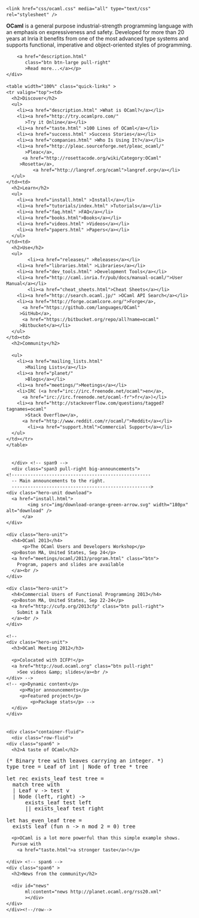 <!DOCTYPE html PUBLIC "-//W3C//DTD XHTML 1.0 Strict//EN"
          "http://www.w3.org/TR/xhtml1/DTD/xhtml1-strict.dtd">
<html xmlns="http://www.w3.org/1999/xhtml">
  <head>
    <meta content="IE=8" http-equiv="X-UA-Compatible" />
    <meta content="text/html; charset=utf-8" http-equiv="Content-Type" />
    <title>Home</title>

    <link href="css/ocaml.css" media="all" type="text/css" rel="stylesheet" />
  </head>
  <body>
    <div class="row-fluid">
      <div class="span9">
	<div class="hero-unit">
	  <p><strong>OCaml</strong> is a general purpose
	  industrial-strength programming language with an emphasis
	  on expressiveness
	  and safety.
	  Developed for more than 20 years
	  at Inria it
	  benefits from one of the most advanced type systems and
	  supports functional,
	    imperative and object-oriented styles of programming.
      
	    <a href="description.html"
	       class="btn btn-large pull-right"
	       >Read more...</a></p>
	</div>

	<table width="100%" class="quick-links" >
	<tr valign="top"><td>
	  <h2>Discover</h2>
	  <ul>
	    <li><a href="description.html" >What is OCaml?</a></li>
	    <li><a href="http://try.ocamlpro.com/"
	       >Try it Online</a></li>
	    <li><a href="taste.html" >100 Lines of OCaml</a></li>
	    <li><a href="success.html" >Success Stories</a></li>
	    <li><a href="companies.html" >Who Is Using It?</a></li>
	    <li><a href="http://pleac.sourceforge.net/pleac_ocaml/"
		   >Pleac</a>, 
	      <a href="http://rosettacode.org/wiki/Category:OCaml"
		 >Rosetta</a>,
              <a href="http://langref.org/ocaml">langref.org</a></li>
	  </ul>
	</td><td>
	  <h2>Learn</h2>
	  <ul>
	    <li><a href="install.html" >Install</a></li>
	    <li><a href="tutorials/index.html" >Tutorials</a></li>
	    <li><a href="faq.html" >FAQ</a></li>
	    <li><a href="books.html">Books</a></li>
	    <li><a href="videos.html" >Videos</a></li>
	    <li><a href="papers.html" >Papers</a></li>
	  </ul>
	</td><td>
	  <h2>Use</h2>
	  <ul>
            <li><a href="releases/" >Releases</a></li>
	    <li><a href="libraries.html" >Libraries</a></li>
	    <li><a href="dev_tools.html" >Development Tools</a></li>
	    <li><a href="http://caml.inria.fr/pub/docs/manual-ocaml/">User Manual</a></li>
            <li><a href="cheat_sheets.html">Cheat Sheets</a></li>
	    <li><a href="http://search.ocaml.jp/" >OCaml API Search</a></li>
	    <li><a href="http://forge.ocamlcore.org/">Forge</a>,
	      <a href="https://github.com/languages/OCaml"
		 >GitHub</a>,
	      <a href="https://bitbucket.org/repo/all?name=ocaml"
		 >Bitbucket</a></li>
	  </ul>
	</td><td>
	  <h2>Community</h2>
	  
	  <ul>
	    <li><a href="mailing_lists.html"
		   >Mailing Lists</a></li>
	    <li><a href="planet/"
		   >Blogs</a></li>
	    <li><a href="meetings/">Meetings</a></li>
	    <li>IRC (<a href="irc://irc.freenode.net/ocaml">en</a>,
	      <a href="irc://irc.freenode.net/ocaml-fr">fr</a>)</li>
	    <li><a href="http://stackoverflow.com/questions/tagged?tagnames=ocaml"
		   >Stack Overflow</a>,
	      <a href="http://www.reddit.com/r/ocaml/">Reddit</a></li>
            <li><a href="support.html">Commercial Support</a></li>
	  </ul>
	</td></tr>
	</table>


      </div> <!-- span9 -->
      <div class="span3 pull-right big-announcements">
	<!----------------------------------------------------
	  -- Main announcements to the right.
	  ---------------------------------------------------->
	<div class="hero-unit download">
	  <a href="install.html">
            <img src="img/download-orange-green-arrow.svg" width="180px" alt="download" />
          </a>
	</div>

	<div class="hero-unit">
	  <h4>OCaml 2013</h4>
          <p>The OCaml Users and Developers Workshop</p>
	  <p>Boston MA, United States, Sep 24</p>
	  <a href="meetings/ocaml/2013/program.html" class="btn">
	    Program, papers and slides are available
	  </a><br />
	</div>

	<div class="hero-unit">
	  <h4>Commercial Users of Functional Programming 2013</h4>
	  <p>Boston MA, United States, Sep 22-24</p>
	  <a href="http://cufp.org/2013cfp" class="btn pull-right">
	    Submit a Talk
	  </a><br />
	</div>

	<!--
	<div class="hero-unit">
	  <h3>OCaml Meeting 2012</h3>

	  <p>Colocated with ICFP!</p>
	  <a href="http://oud.ocaml.org" class="btn pull-right"
		>See videos &amp; slides</a><br />
	</div> -->
	<!-- <p>Dynamic content</p>
	     <p>Major announcements</p>
	     <p>Featured project</p>
             <p>Package stats</p> -->
      </div>
    </div>

    
    <div class="container-fluid">
      <div class="row-fluid">
	<div class="span6" >
	  <h2>A taste of OCaml</h2>

<pre class="listing" ml:content="ocaml noeval">
(* Binary tree with leaves carrying an integer. *)
type tree = Leaf of int | Node of tree * tree

let rec exists_leaf test tree =
  match tree with
  | Leaf v -> test v
  | Node (left, right) ->
      exists_leaf test left
      || exists_leaf test right

let has_even_leaf tree =
  exists_leaf (fun n -> n mod 2 = 0) tree
</pre>

	  <p>OCaml is a lot more powerful than this simple example shows.
	  Pursue with
	    <a href="taste.html">a stronger taste</a>!</p>

	</div> <!-- span6 -->
	<div class="span6" >
	  <h2>News from the community</h2>    
	  
	  <div id="news"
	       ml:content="news http://planet.ocaml.org/rss20.xml"
	       ></div>
	</div>
    </div><!--/row-->
  </div><!--/.fluid-container-->


  </body>
</html>
    
